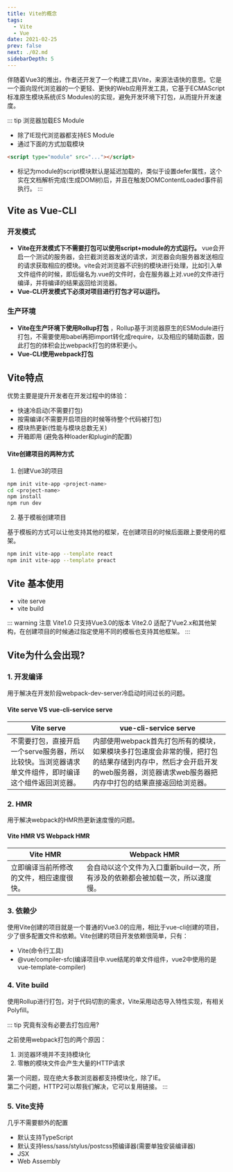 ```yaml
---
title: Vite的概念
tags: 
  - Vite
  - Vue
date: 2021-02-25
prev: false
next: ./02.md
sidebarDepth: 5
---
```

伴随着Vue3的推出，作者还开发了一个构建工具Vite，来源法语快的意思。它是一个面向现代浏览器的一个更轻、更快的Web应用开发工具，它基于ECMAScript标准原生模块系统(ES Modules)的实现，避免开发环境下打包，从而提升开发速度。

::: tip 浏览器加载ES Module
- 除了IE现代浏览器都支持ES Module
- 通过下面的方式加载模块

```html
<script type="module" src="..."></script>
```

- 标记为module的script模块默认是延迟加载的，类似于设置defer属性，这个实在文档解析完成(生成DOM树)后，并且在触发DOMContentLoaded事件前执行。
:::

## Vite as Vue-CLI
### 开发模式
- **Vite在开发模式下不需要打包可以使用script+module的方式运行。** vue会开启一个测试的服务器，会拦截浏览器发送的请求，浏览器会向服务器发送相应的请求获取相应的模块。vite会对浏览器不识别的模块进行处理，比如引入单文件组件的时候，即后缀名为.vue的文件时，会在服务器上对.vue的文件进行编译，并将编译的结果返回给浏览器。
- **Vue-CLI开发模式下必须对项目进行打包才可以运行。**



### 生产环境

- **Vite在生产环境下使用Rollup打包** ，Rollup基于浏览器原生的ESModule进行打包，不需要使用babel再把import转化成require，以及相应的辅助函数，因此打包的体积会比webpack打包的体积更小。
- **Vue-CLI使用webpack打包**

## Vite特点
优势主要是提升开发者在开发过程中的体验：
- 快速冷启动(不需要打包)
- 按需编译(不需要开启项目的时候等待整个代码被打包)
- 模块热更新(性能与模块总数无关)
- 开箱即用 (避免各种loader和plugin的配置)

#### Vite创建项目的两种方式
1. 创建Vue3的项目

```bash
npm init vite-app <project-name>
cd <project-name>
npm install
npm run dev
```

2. 基于模板创建项目

基于模板的方式可以让他支持其他的框架，在创建项目的时候后面跟上要使用的框架。

```bash
npm init vite-app --template react
npm init vite-app --template preact
```

## Vite 基本使用

- vite serve
- vite build

::: warning 注意
Vite1.0 只支持Vue3.0的版本
Vite2.0 适配了Vue2.x和其他架构，在创建项目的时候通过指定使用不同的模板也支持其他框架。
:::

## Vite为什么会出现?
### 1. 开发编译
用于解决在开发阶段webpack-dev-server冷启动时间过长的问题。

#### Vite serve VS vue-cli-service serve

Vite serve | vue-cli-service serve
---|---
不需要打包，直接开启一个serve服务器，所以比较快。当浏览器请求单文件组件，即时编译这个组件返回浏览器。 | 内部使用webpack首先打包所有的模块，如果模块多打包速度会非常的慢，把打包的结果存储到内存中，然后才会开启开发的web服务器，浏览器请求web服务器把内存中打包的结果直接返回给浏览器。

### 2. HMR
用于解决webpack的HMR热更新速度慢的问题。

#### Vite HMR VS Webpack HMR

Vite HMR | Webpack HMR
---|---
立即编译当前所修改的文件，相应速度很快。 |会自动以这个文件为入口重新build一次，所有涉及的依赖都会被加载一次，所以速度慢。

### 3. 依赖少

使用Vite创建的项目就是一个普通的Vue3.0的应用，相比于vue-cli创建的项目，少了很多配置文件和依赖。Vite创建的项目开发依赖很简单，只有：
- Vite(命令行工具)
- @vue/compiler-sfc(编译项目中.vue结尾的单文件组件，vue2中使用的是vue-template-compiler)


### 4. Vite build
使用Rollup进行打包，对于代码切割的需求，Vite采用动态导入特性实现，有相关Polyfill。

::: tip 究竟有没有必要去打包应用?

之前使用webpack打包的两个原因：
1. 浏览器环境并不支持模块化
2. 零散的模块文件会产生大量的HTTP请求

第一个问题，现在绝大多数浏览器都支持模块化，除了IE。  
第二个问题，HTTP2可以帮我们解决，它可以复用链接。
:::

### 5. Vite支持
几乎不需要额外的配置
- 默认支持TypeScript
- 默认支持less/sass/stylus/postcss预编译器(需要单独安装编译器)
- JSX
- Web Assembly

